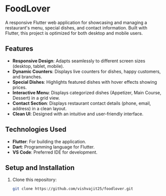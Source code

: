 # FoodLover

A responsive Flutter web application for showcasing and managing a restaurant's menu, special dishes, and contact information. Built with Flutter, this project is optimized for both desktop and mobile users.

## Features

- **Responsive Design**: Adapts seamlessly to different screen sizes (desktop, tablet, mobile).
- **Dynamic Counters**: Displays live counters for dishes, happy customers, and branches.
- **Special Dishes**: Highlights featured dishes with hover effects showing prices.
- **Interactive Menu**: Displays categorized dishes (Appetizer, Main Course, Dessert) in a grid view.
- **Contact Section**: Displays restaurant contact details (phone, email, address) in a clean layout.
- **Clean UI**: Designed with an intuitive and user-friendly interface.

## Technologies Used

- **Flutter**: For building the application.
- **Dart**: Programming language for Flutter.
- **VS Code**: Preferred IDE for development.

## Setup and Installation

1. Clone this repository:
   ```bash
   git clone https://github.com/vishvajit25/foodlover.git
